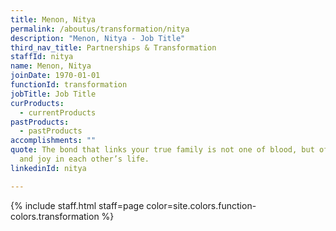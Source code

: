 ```yaml
---
title: Menon, Nitya
permalink: /aboutus/transformation/nitya
description: "Menon, Nitya - Job Title"
third_nav_title: Partnerships & Transformation
staffId: nitya
name: Menon, Nitya
joinDate: 1970-01-01
functionId: transformation
jobTitle: Job Title
curProducts:
  - currentProducts
pastProducts:
  - pastProducts
accomplishments: ""
quote: The bond that links your true family is not one of blood, but of respect
  and joy in each other’s life.
linkedinId: nitya

---
```


{% include staff.html staff=page color=site.colors.function-colors.transformation %}
